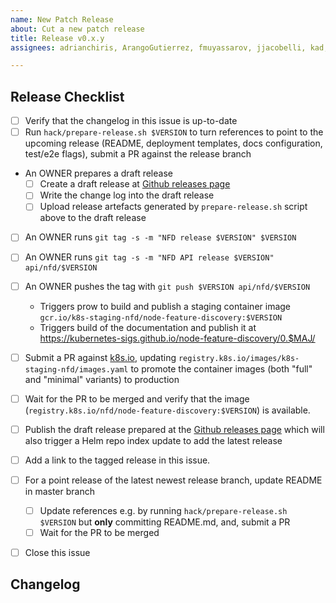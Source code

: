 ```yaml
---
name: New Patch Release
about: Cut a new patch release
title: Release v0.x.y
assignees: adrianchiris, ArangoGutierrez, fmuyassarov, jjacobelli, kad, marquiz, PiotrProkop, zvonkok

---
```


## Release Checklist
<!--
Please do not remove items from the checklist
-->
- [ ] Verify that the changelog in this issue is up-to-date
- [ ] Run `hack/prepare-release.sh $VERSION` to turn references to point to the upcoming release
      (README, deployment templates, docs configuration, test/e2e flags), submit a PR against the release branch
- An OWNER prepares a draft release
  - [ ] Create a draft release at [Github releases page](https://github.com/kubernetes-sigs/node-feature-discovery/releases)
  - [ ] Write the change log into the draft release
  - [ ] Upload release artefacts generated by `prepare-release.sh` script above to the draft release
- [ ] An OWNER runs
     `git tag -s -m "NFD release $VERSION" $VERSION`
- [ ] An OWNER runs
     `git tag -s -m "NFD API release $VERSION" api/nfd/$VERSION`     
- [ ] An OWNER pushes the tag with
      `git push $VERSION api/nfd/$VERSION`
  - Triggers prow to build and publish a staging container image
      `gcr.io/k8s-staging-nfd/node-feature-discovery:$VERSION`
  - Triggers build of the documentation and publish it at
        https://kubernetes-sigs.github.io/node-feature-discovery/0.$MAJ/
- [ ] Submit a PR against [k8s.io](https://github.com/kubernetes/k8s.io), updating `registry.k8s.io/images/k8s-staging-nfd/images.yaml` to promote the container images (both "full" and "minimal" variants) to production
- [ ] Wait for the PR to be merged and verify that the image (`registry.k8s.io/nfd/node-feature-discovery:$VERSION`) is available.
- [ ] Publish the draft release prepared at the [Github releases page](https://github.com/kubernetes-sigs/node-feature-discovery/releases)
      which will also trigger a Helm repo index update to add the latest release
- [ ] Add a link to the tagged release in this issue.
- [ ] For a point release of the latest newest release branch, update README in master branch
  - [ ] Update references e.g. by running `hack/prepare-release.sh $VERSION` but **only** committing README.md, and,
        submit a PR
  - [ ] Wait for the PR to be merged
- [ ] Close this issue


## Changelog
<!--
Describe changes since the last release here.
-->

